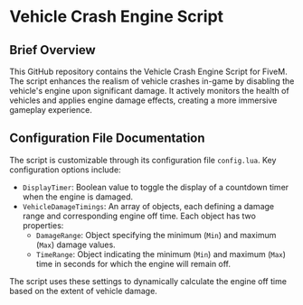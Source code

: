 # Vehicle Crash Engine Script

## Brief Overview
This GitHub repository contains the Vehicle Crash Engine Script for FiveM. The script enhances the realism of vehicle crashes in-game by disabling the vehicle's engine upon significant damage. It actively monitors the health of vehicles and applies engine damage effects, creating a more immersive gameplay experience.

## Configuration File Documentation
The script is customizable through its configuration file `config.lua`. Key configuration options include:

- `DisplayTimer`: Boolean value to toggle the display of a countdown timer when the engine is damaged.
- `VehicleDamageTimings`: An array of objects, each defining a damage range and corresponding engine off time. Each object has two properties:
  - `DamageRange`: Object specifying the minimum (`Min`) and maximum (`Max`) damage values.
  - `TimeRange`: Object indicating the minimum (`Min`) and maximum (`Max`) time in seconds for which the engine will remain off.

The script uses these settings to dynamically calculate the engine off time based on the extent of vehicle damage.
